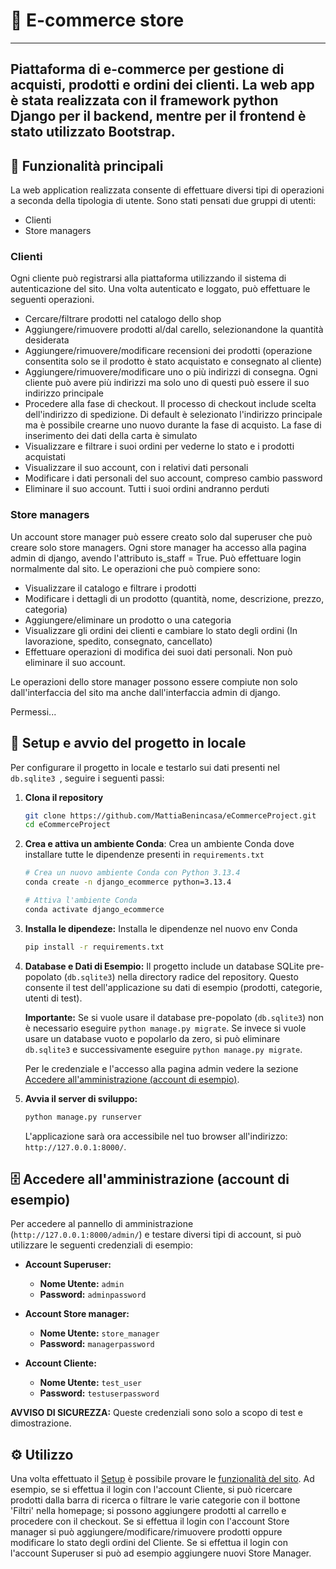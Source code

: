 # :shopping_cart: E-commerce store 
___
Piattaforma di e-commerce per gestione di acquisti, prodotti e ordini dei clienti. La web app è stata realizzata con il
framework python Django per il backend, mentre per il frontend è stato utilizzato Bootstrap.
---
## :rocket: Funzionalità principali
La web application realizzata consente di effettuare diversi tipi di operazioni a seconda della tipologia di utente.
Sono stati pensati due gruppi di utenti:

* Clienti
* Store managers

### Clienti
Ogni cliente può registrarsi alla piattaforma utilizzando il sistema di autenticazione del sito. Una volta autenticato 
e loggato, può effettuare le seguenti operazioni.
* Cercare/filtrare prodotti nel catalogo dello shop
* Aggiungere/rimuovere prodotti al/dal carello, selezionandone la quantità desiderata
* Aggiungere/rimuovere/modificare recensioni dei prodotti (operazione consentita solo se il prodotto è stato acquistato e consegnato al cliente)
* Aggiungere/rimuovere/modificare uno o più indirizzi di consegna. Ogni cliente può avere più indirizzi ma solo uno di
questi può essere il suo indirizzo principale
* Procedere alla fase di checkout. Il processo di checkout include scelta dell'indirizzo di spedizione. Di default è selezionato
l'indirizzo principale ma è possibile crearne uno nuovo durante la fase di acquisto. La fase di inserimento dei dati della carta è simulato
* Visualizzare e filtrare i suoi ordini per vederne lo stato e i prodotti acquistati
* Visualizzare il suo account, con i relativi dati personali
* Modificare i dati personali del suo account, compreso cambio password
* Eliminare il suo account. Tutti i suoi ordini andranno perduti

### Store managers
Un account store manager può essere creato solo dal superuser che può creare solo store managers.
Ogni store manager ha accesso alla pagina admin di django, avendo l'attributo is_staff = True. Può effettuare login normalmente dal sito.
Le operazioni che può compiere sono:
* Visualizzare il catalogo e filtrare i prodotti
* Modificare i dettagli di un prodotto (quantità, nome, descrizione, prezzo, categoria)
* Aggiungere/eliminare un prodotto o una categoria
* Visualizzare gli ordini dei clienti e cambiare lo stato degli ordini (In lavorazione, spedito, consegnato, cancellato)
* Effettuare operazioni di modifica dei suoi dati personali. Non può eliminare il suo account.

Le operazioni dello store manager possono essere compiute non solo dall'interfaccia del sito ma anche dall'interfaccia admin
di django.

Permessi...

## :wrench: Setup e avvio del progetto in locale 
Per configurare il progetto in locale e testarlo sui dati presenti nel  ```db.sqlite3 ```, seguire i seguenti passi:

1. **Clona il repository** 
    ```bash
    git clone https://github.com/MattiaBenincasa/eCommerceProject.git
    cd eCommerceProject
    ``` 
2. **Crea e attiva un ambiente Conda**: Crea un ambiente Conda dove installare tutte le dipendenze presenti in ```requirements.txt```
    ```bash
    # Crea un nuovo ambiente Conda con Python 3.13.4
    conda create -n django_ecommerce python=3.13.4

    # Attiva l'ambiente Conda
    conda activate django_ecommerce
    ``` 
3. **Installa le dipendeze:** Installa le dipendenze nel nuovo env Conda
     ```bash
    pip install -r requirements.txt
   ```
4. **Database e Dati di Esempio:**
    Il progetto include un database SQLite pre-popolato (`db.sqlite3`) nella directory radice del repository. Questo consente il test dell'applicazione su dati di esempio (prodotti, categorie, utenti di test).

    **Importante:** Se si vuole usare il database pre-popolato (`db.sqlite3`) non è necessario eseguire `python manage.py migrate`. Se invece si vuole usare un database vuoto e popolarlo da zero, si può eliminare `db.sqlite3` e successivamente eseguire `python manage.py migrate`.
    
    Per le credenziale e l'accesso alla pagina admin vedere la sezione [Accedere all'amministrazione (account di esempio)](#file-cabinet-accedere-allamministrazione-account-di-esempio).
5. **Avvia il server di sviluppo:**
    ```bash
    python manage.py runserver
    ```
    L'applicazione sarà ora accessibile nel tuo browser all'indirizzo: `http://127.0.0.1:8000/`.

## :file_cabinet: Accedere all'amministrazione (account di esempio)

Per accedere al pannello di amministrazione (`http://127.0.0.1:8000/admin/`) e testare diversi tipi di account, si può utilizzare le seguenti credenziali di esempio:

* **Account Superuser:**
    * **Nome Utente:** `admin`
    * **Password:** `adminpassword`

* **Account Store manager:**
    * **Nome Utente:** `store_manager`
    * **Password:** `managerpassword`

* **Account Cliente:**
    * **Nome Utente:** `test_user`
    * **Password:** `testuserpassword`

**AVVISO DI SICUREZZA:**
Queste credenziali sono solo a scopo di test e dimostrazione.

## :gear: Utilizzo

Una volta effettuato il [Setup](#wrench-setup-e-avvio-del-progetto-in-locale-) è possibile provare le [funzionalità del sito](#rocket-funzionalità-principali).
Ad esempio, se si effettua il login con l'account Cliente, si può ricercare prodotti dalla barra di ricerca o filtrare le varie categorie con il bottone 'Filtri' nella homepage; si 
possono aggiungere prodotti al carrello e procedere con il checkout.
Se si effettua il login con l'account Store manager si può aggiungere/modificare/rimuovere prodotti oppure modificare lo stato
degli ordini del Cliente. 
Se si effettua il login con l'account Superuser si può ad esempio aggiungere nuovi Store Manager.